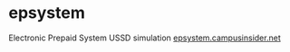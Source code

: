 # epsystem
Electronic Prepaid System USSD simulation
<a href="https://epsystem.campusinsider.net">epsystem.campusinsider.net</a>
